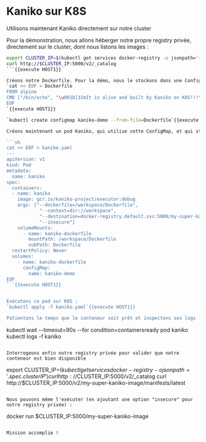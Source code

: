 # Kaniko sur K8S

Utilisons maintenant Kaniko directement sur notre cluster

Pour la démonstration, nous allons héberger notre propre registry privée, directement sur le cluster, dont nous listons les images :
```sh
export CLUSTER_IP=$(kubectl get services docker-registry -o jsonpath='{.spec.clusterIP}')
curl http://$CLUSTER_IP:5000/v2/_catalog
```{{execute HOST1}}

Créons notre Dockerfile. Pour la démo, nous le stockons dans une ConfigMap K8S.
`cat << EOF > Dockerfile
FROM alpine
CMD ["/bin/echo", "\u001b[31mIt is alive and built by Kaniko on K8S!!!\u001b[m\r\n"]
EOF
`{{execute HOST1}}

`kubectl create configmap kaniko-demo --from-file=Dockerfile`{{execute HOST1}}

Créons maintenant un pod Kaniko, qui utilise cette ConfigMap, et qui stocke l'image batie dans notre registry privée.

```sh
cat << EOF > kaniko.yaml
---
apiVersion: v1
kind: Pod
metadata:
  name: kaniko
spec:
  containers:
  - name: kaniko
    image: gcr.io/kaniko-project/executor:debug
    args: ["--dockerfile=/workspace/Dockerfile",
            "--context=dir://workspace",
            "--destination=docker-registry.default.svc:5000/my-super-kaniko-image:latest",
            "--insecure"]
    volumeMounts:
      - name: kaniko-dockerfile
        mountPath: /workspace/Dockerfile
        subPath: Dockerfile
  restartPolicy: Never
  volumes:
    - name: kaniko-dockerfile
      configMap:
        name: kaniko-demo
EOF
```{{execute HOST1}}


Exécutons ce pod sur K8S :
`kubectl apply -f kaniko.yaml`{{execute HOST1}}

Patientons le temps que le conteneur soit prêt et inspectons ses logs :
```
kubectl wait --timeout=90s --for condition=containersready pod kaniko
kubectl logs -f kaniko
```{{execute HOST1}}

Interrogeons enfin notre registry privée pour valider que notre conteneur est bien disponible
```
export CLUSTER_IP=$(kubectl get services docker-registry -o jsonpath='{.spec.clusterIP}')
curl http://$CLUSTER_IP:5000/v2/_catalog
curl http://$CLUSTER_IP:5000/v2/my-super-kaniko-image/manifests/latest
```{{execute HOST1}}

Nous pouvons même l'exécuter (en ajoutant une option "insecure" pour notre registry privée) :
```
docker run $CLUSTER_IP:5000/my-super-kaniko-image
```{{execute HOST1}}

Mission accomplie !
